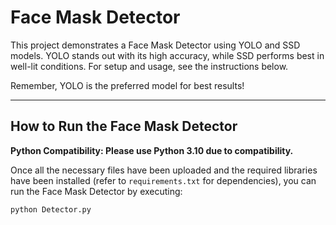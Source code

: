 # Face Mask Detector

This project demonstrates a Face Mask Detector using YOLO and SSD models. YOLO stands out with its high accuracy, while SSD performs best in well-lit conditions. For setup and usage, see the instructions below.

Remember, YOLO is the preferred model for best results!

---

## How to Run the Face Mask Detector

**Python Compatibility: Please use Python 3.10 due to compatibility.**

Once all the necessary files have been uploaded and the required libraries have been installed (refer to `requirements.txt` for dependencies), you can run the Face Mask Detector by executing:

```bash
python Detector.py
